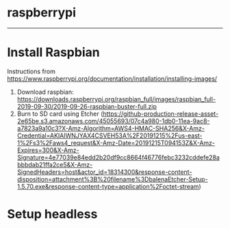 # raspberrypi
--------------

# Install Raspbian

Instructions from https://www.raspberrypi.org/documentation/installation/installing-images/

1. Download raspbian: https://downloads.raspberrypi.org/raspbian_full/images/raspbian_full-2019-09-30/2019-09-26-raspbian-buster-full.zip
2. Burn to SD card using Etcher (https://github-production-release-asset-2e65be.s3.amazonaws.com/45055693/07c4a980-1db0-11ea-9ac8-a7823a9a10c3?X-Amz-Algorithm=AWS4-HMAC-SHA256&X-Amz-Credential=AKIAIWNJYAX4CSVEH53A%2F20191215%2Fus-east-1%2Fs3%2Faws4_request&X-Amz-Date=20191215T094153Z&X-Amz-Expires=300&X-Amz-Signature=4e77039e84edd2b20df9cc8664f46776febc3232cddefe28abbbdab21ffa2ce5&X-Amz-SignedHeaders=host&actor_id=18314300&response-content-disposition=attachment%3B%20filename%3DbalenaEtcher-Setup-1.5.70.exe&response-content-type=application%2Foctet-stream)


# Setup headless

